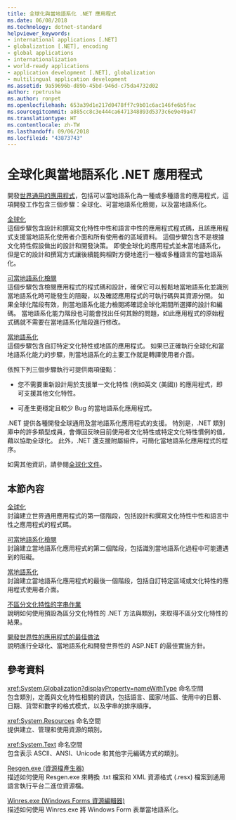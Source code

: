 ```yaml
---
title: 全球化與當地語系化 .NET 應用程式
ms.date: 06/08/2018
ms.technology: dotnet-standard
helpviewer_keywords:
- international applications [.NET]
- globalization [.NET], encoding
- global applications
- internationalization
- world-ready applications
- application development [.NET], globalization
- multilingual application development
ms.assetid: 9a59696b-d89b-45bd-946d-c75da4732d02
author: rpetrusha
ms.author: ronpet
ms.openlocfilehash: 653a39d1e217d0478ff7c9b01c6ac146fe6b5fac
ms.sourcegitcommit: a885cc8c3e444ca6471348893d5373c6e9e49a47
ms.translationtype: HT
ms.contentlocale: zh-TW
ms.lasthandoff: 09/06/2018
ms.locfileid: "43873743"
---
```

# <a name="globalizing-and-localizing-net-applications"></a>全球化與當地語系化 .NET 應用程式
開發[世界通用的應用程式](https://msdn.microsoft.com/goglobal/bb978433.aspx)，包括可以當地語系化為一種或多種語言的應用程式，這項開發工作包含三個步驟：全球化、可當地語系化檢閱，以及當地語系化。  
  
 [全球化](../../../docs/standard/globalization-localization/globalization.md)  
 這個步驟包含設計和撰寫文化特性中性和語言中性的應用程式程式碼，且該應用程式支援當地語系化使用者介面和所有使用者的區域資料。 這個步驟包含不是根據文化特性假設做出的設計和開發決策。 即使全球化的應用程式並未當地語系化，但是它的設計和撰寫方式讓後續能夠相對方便地進行一種或多種語言的當地語系化。  
  
 [可當地語系化檢閱](../../../docs/standard/globalization-localization/localizability-review.md)  
 這個步驟包含檢閱應用程式的程式碼和設計，確保它可以輕鬆地當地語系化並識別當地語系化時可能發生的阻礙，以及確認應用程式的可執行碼與其資源分開。 如果全球化階段有效，則當地語系化能力檢閱將確認全球化期間所選擇的設計和編碼。 當地語系化能力階段也可能會找出任何其餘的問題，如此應用程式的原始程式碼就不需要在當地語系化階段進行修改。  
  
 [當地語系化](../../../docs/standard/globalization-localization/localization.md)  
 這個步驟包含自訂特定文化特性或地區的應用程式。 如果已正確執行全球化和當地語系化能力的步驟，則當地語系化的主要工作就是轉譯使用者介面。  
  
 依照下列三個步驟執行可提供兩項優點：  
  
-   您不需要重新設計用於支援單一文化特性 (例如英文 (美國)) 的應用程式，即可支援其他文化特性。  
  
-   可產生更穩定且較少 Bug 的當地語系化應用程式。  
  
 .NET 提供各種開發全球通用及當地語系化應用程式的支援。 特別是，.NET 類別庫中的許多類型成員，會傳回反映目前使用者文化特性或特定文化特性慣例的值，藉以協助全球化。 此外，.NET 還支援附屬組件，可簡化當地語系化應用程式的程序。  
  
 如需其他資訊，請參閱[全球化文件](/globalization/)。  
  
## <a name="in-this-section"></a>本節內容  
 [全球化](../../../docs/standard/globalization-localization/globalization.md)  
 討論建立世界通用應用程式的第一個階段，包括設計和撰寫文化特性中性和語言中性之應用程式的程式碼。  
  
 [可當地語系化檢閱](../../../docs/standard/globalization-localization/localizability-review.md)  
 討論建立當地語系化應用程式的第二個階段，包括識別當地語系化過程中可能遭遇到的阻礙。  
  
 [當地語系化](../../../docs/standard/globalization-localization/localization.md)  
 討論建立當地語系化應用程式的最後一個階段，包括自訂特定區域或文化特性的應用程式使用者介面。  
  
 [不區分文化特性的字串作業](../../../docs/standard/globalization-localization/culture-insensitive-string-operations.md)  
 說明如何使用預設為區分文化特性的 .NET 方法與類別，來取得不區分文化特性的結果。  
  
 [開發世界性的應用程式的最佳做法](../../../docs/standard/globalization-localization/best-practices-for-developing-world-ready-apps.md)  
 說明進行全球化、當地語系化和開發世界性的 ASP.NET 的最佳實施方針。  
  
## <a name="reference"></a>參考資料  
 <xref:System.Globalization?displayProperty=nameWithType> 命名空間  
 包含類別，定義與文化特性相關的資訊，包括語言、國家/地區、使用中的日曆、日期、貨幣和數字的格式模式，以及字串的排序順序。  
  
 <xref:System.Resources> 命名空間  
 提供建立、管理和使用資源的類別。  
  
 <xref:System.Text> 命名空間  
 包含表示 ASCII、ANSI、Unicode 和其他字元編碼方式的類別。  
  
 [Resgen.exe (資源檔產生器)](../../../docs/framework/tools/resgen-exe-resource-file-generator.md)  
 描述如何使用 Resgen.exe 來轉換 .txt 檔案和 XML 資源格式 (.resx) 檔案到通用語言執行平台二進位資源檔。  
  
 [Winres.exe (Windows Forms 資源編輯器)](../../../docs/framework/tools/winres-exe-windows-forms-resource-editor.md)  
 描述如何使用 Winres.exe 將 Windows Form 表單當地語系化。
